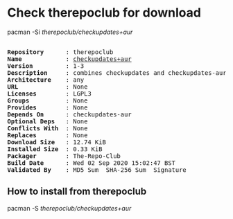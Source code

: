 # Check therepoclub for download

pacman -Si *therepoclub/checkupdates+aur*

<div class="highlight"><pre class="highlight"><text>
<b>Repository</b>      : therepoclub
<b>Name</b>            : <a href="../../x86_64/checkupdates+aur-1-3-any.pkg.tar.zst">checkupdates+aur</a>
<b>Version</b>         : 1-3
<b>Description</b>     : combines checkupdates and checkupdates-aur with separator as argument
<b>Architecture</b>    : any
<b>URL</b>             : None
<b>Licenses</b>        : LGPL3
<b>Groups</b>          : None
<b>Provides</b>        : None
<b>Depends On</b>      : checkupdates-aur
<b>Optional Deps</b>   : None
<b>Conflicts With</b>  : None
<b>Replaces</b>        : None
<b>Download Size</b>   : 12.74 KiB
<b>Installed Size</b>  : 0.33 KiB
<b>Packager</b>        : The-Repo-Club <wayne6324@gmail.com>
<b>Build Date</b>      : Wed 02 Sep 2020 15:02:47 BST
<b>Validated By</b>    : MD5 Sum  SHA-256 Sum  Signature
</text></pre></div>

## How to install from therepoclub

pacman -S *therepoclub/checkupdates+aur*
